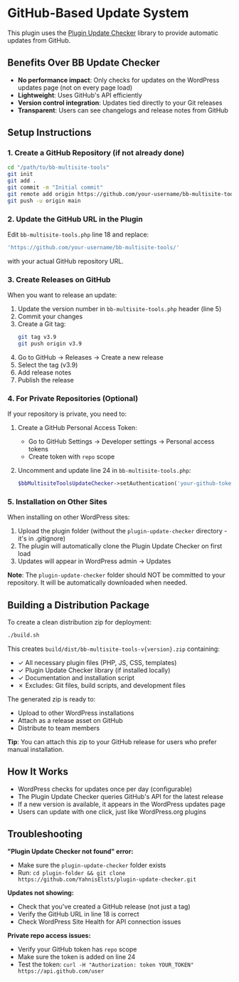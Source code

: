# GitHub-Based Update System

This plugin uses the [Plugin Update Checker](https://github.com/YahnisElsts/plugin-update-checker) library to provide automatic updates from GitHub.

## Benefits Over BB Update Checker

- **No performance impact**: Only checks for updates on the WordPress updates page (not on every page load)
- **Lightweight**: Uses GitHub's API efficiently
- **Version control integration**: Updates tied directly to your Git releases
- **Transparent**: Users can see changelogs and release notes from GitHub

## Setup Instructions

### 1. Create a GitHub Repository (if not already done)

```bash
cd "/path/to/bb-multisite-tools"
git init
git add .
git commit -m "Initial commit"
git remote add origin https://github.com/your-username/bb-multisite-tools.git
git push -u origin main
```

### 2. Update the GitHub URL in the Plugin

Edit `bb-multisite-tools.php` line 18 and replace:
```php
'https://github.com/your-username/bb-multisite-tools/'
```
with your actual GitHub repository URL.

### 3. Create Releases on GitHub

When you want to release an update:

1. Update the version number in `bb-multisite-tools.php` header (line 5)
2. Commit your changes
3. Create a Git tag:
   ```bash
   git tag v3.9
   git push origin v3.9
   ```
4. Go to GitHub → Releases → Create a new release
5. Select the tag (v3.9)
6. Add release notes
7. Publish the release

### 4. For Private Repositories (Optional)

If your repository is private, you need to:

1. Create a GitHub Personal Access Token:
   - Go to GitHub Settings → Developer settings → Personal access tokens
   - Create token with `repo` scope

2. Uncomment and update line 24 in `bb-multisite-tools.php`:
   ```php
   $bbMultisiteToolsUpdateChecker->setAuthentication('your-github-token-here');
   ```

### 5. Installation on Other Sites

When installing on other WordPress sites:

1. Upload the plugin folder (without the `plugin-update-checker` directory - it's in .gitignore)
2. The plugin will automatically clone the Plugin Update Checker on first load
3. Updates will appear in WordPress admin → Updates

**Note**: The `plugin-update-checker` folder should NOT be committed to your repository. It will be automatically downloaded when needed.

## Building a Distribution Package

To create a clean distribution zip for deployment:

```bash
./build.sh
```

This creates `build/dist/bb-multisite-tools-v{version}.zip` containing:
- ✓ All necessary plugin files (PHP, JS, CSS, templates)
- ✓ Plugin Update Checker library (if installed locally)
- ✓ Documentation and installation script
- ✗ Excludes: Git files, build scripts, and development files

The generated zip is ready to:
- Upload to other WordPress installations
- Attach as a release asset on GitHub
- Distribute to team members

**Tip**: You can attach this zip to your GitHub release for users who prefer manual installation.

## How It Works

- WordPress checks for updates once per day (configurable)
- The Plugin Update Checker queries GitHub's API for the latest release
- If a new version is available, it appears in the WordPress updates page
- Users can update with one click, just like WordPress.org plugins

## Troubleshooting

**"Plugin Update Checker not found" error:**
- Make sure the `plugin-update-checker` folder exists
- Run: `cd plugin-folder && git clone https://github.com/YahnisElsts/plugin-update-checker.git`

**Updates not showing:**
- Check that you've created a GitHub release (not just a tag)
- Verify the GitHub URL in line 18 is correct
- Check WordPress Site Health for API connection issues

**Private repo access issues:**
- Verify your GitHub token has `repo` scope
- Make sure the token is added on line 24
- Test the token: `curl -H "Authorization: token YOUR_TOKEN" https://api.github.com/user`
